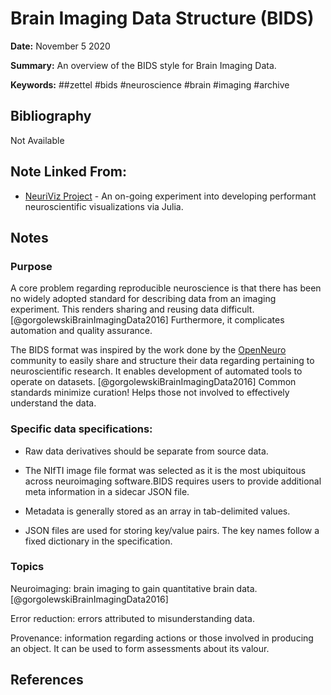 # Brain Imaging Data Structure (BIDS)

**Date:** November 5 2020 

**Summary:** An overview of the BIDS style for Brain Imaging Data. 

**Keywords:** ##zettel #bids #neuroscience #brain #imaging #archive

## Bibliography

Not Available


## Note Linked From:

- [NeuriViz Project](10152020223819-neuriviz-project.md) - An on-going experiment into developing performant neuroscientific visualizations via Julia.

## Notes

### Purpose

A core problem regarding reproducible neuroscience is that there has been no widely adopted standard for describing data from an imaging experiment.
This renders sharing and reusing data difficult.[@gorgolewskiBrainImagingData2016]
Furthermore, it complicates automation and quality assurance.

The BIDS format was inspired by the work done by the [OpenNeuro](https://openneuro.org/) community to easily share and structure their data regarding pertaining to neuroscientific research.
It enables development of automated tools to operate on datasets. [@gorgolewskiBrainImagingData2016]
Common standards minimize curation!
Helps those not involved to effectively understand the data.

### Specific data specifications: 

- Raw data derivatives should be separate from source data.

- The NIfTI image file format was selected as it is the most ubiquitous across neuroimaging software.BIDS requires users to provide additional meta information in a sidecar JSON file.

- Metadata is generally stored as an array in tab-delimited values.

- JSON files are used for storing key/value pairs.
The key names follow a fixed dictionary in the specification.



### Topics

Neuroimaging: brain imaging to gain quantitative brain data. [@gorgolewskiBrainImagingData2016]

Error reduction: errors attributed to misunderstanding data.

Provenance: information regarding actions or those involved in producing an object.
It can be used to form assessments about its valour.

## References
